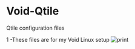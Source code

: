 # Void-Qtile
Qtile configuration files

1 -These files are for my Void Linux setup
![print]([https://github.com/katiaLins/Void-Qtile/assets/88807257/c5ff9d7a-8ea7-4120-9925-a96f68b26fbd](https://github.com/katiaLins/Void-Qtile/blob/main/DeskVoid.png)https://github.com/katiaLins/Void-Qtile/blob/main/DeskVoid.png)
